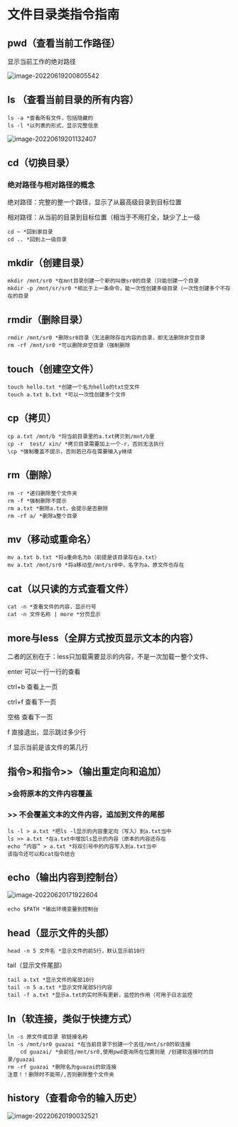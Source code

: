 # 文件目录类指令指南

## pwd（查看当前工作路径）

显示当前工作的绝对路径

![image-20220619200805542](https://propran-img.oss-cn-hangzhou.aliyuncs.com/img/image-20220619200805542.png)

## ls （查看当前目录的所有内容）

```
ls -a *查看所有文件，包括隐藏的
ls -l *以列表的形式，显示完整信息
```

![image-20220619201132407](https://propran-img.oss-cn-hangzhou.aliyuncs.com/img/image-20220619201132407.png)

## cd（切换目录）

### 绝对路径与相对路径的概念

绝对路径：完整的整一个路径，显示了从最高级目录到目标位置

相对路径：从当前的目录到目标位置（相当于不用打全，缺少了上一级

```
cd ~ *回到家目录
cd .. *回到上一级目录
```

## mkdir（创建目录）

```
mkdir /mnt/sr0 *在mnt目录创建一个新的叫做sr0的目录（只能创建一个目录
mkdir -p /mnt/sr/sr0 *相比于上一条命令，能一次性创建多级目录（一次性创建多个不存在的目录
```

## rmdir（删除目录）

```
rmdir /mnt/sr0 *删除sr0目录（无法删除存在内容的目录，即无法删除非空目录
rm -rf /mnt/sr0 *可以删除非空目录（强制删除
```

## touch（创建空文件）

```
touch hello.txt *创建一个名为hello的txt空文件
touch a.txt b.txt *可以一次性创建多个文件
```

## cp（拷贝）

```
cp a.txt /mnt/b *将当前目录里的a.txt拷贝到/mnt/b里
cp -r  test/ xin/ *拷贝目录需要加上一个-r，否则无法执行
\cp *强制覆盖不提示，否则若已存在需要输入y继续
```

## rm（删除）

```
rm -r *递归删除整个文件夹
rm -f *强制删除不提示
rm a.txt *删除a.txt，会提示是否删除
rm -rf a/ *删除a整个目录
```

## mv（移动或重命名）

```
mv a.txt b.txt *将a重命名为b（前提是该目录存在a.txt）
mv a.txt /mnt/sr0 *将a移动至/mnt/sr0中，名字为a，原文件也存在
```

## cat（以只读的方式查看文件）

```
cat -n *查看文件的内容，显示行号
cat -n 文件名称 | more *分页显示
```

## more与less（全屏方式按页显示文本的内容）

二者的区别在于：less只加载需要显示的内容，不是一次加载一整个文件、

enter 可以一行一行的查看

ctrl+b 查看上一页

ctrl+f 查看下一页

空格 查看下一页

f 直接退出，显示跳过多少行

:f 显示当前是该文件的第几行

## 指令>和指令>>（输出重定向和追加）

### >会将原本的文件内容覆盖

### >> 不会覆盖文本的文件内容，追加到文件的尾部

```
ls -l > a.txt *把ls -l显示的内容重定向（写入）到a.txt当中
ls >> a.txt *在a.txt中增加ls显示的内容（原本的内容还存在
echo “内容” > a.txt *将双引号中的内容写入到a.txt当中
该指令还可以和cat指令结合
```

## echo（输出内容到控制台）

![image-20220620171922604](https://propran-img.oss-cn-hangzhou.aliyuncs.com/img/image-20220620171922604.png)

```
echo $PATH *输出环境变量到控制台
```

## head（显示文件的头部）

```
head -n 5 文件名 *显示文件的前5行，默认显示前10行
```

tail（显示文件尾部）

```
tail a.txt *显示文件的尾部10行
tail -n 5 a.txt *显示文件尾部5行内容
tail -f a.txt *显示a.txt的实时所有更新，监控的作用（可用于日志监控
```

## ln（软连接，类似于快捷方式）

```
ln -s 原文件或目录 软链接名称
ln -s /mnt/sr0 guazai *在当前目录下创建一个去往/mnt/sr0的软连接
	cd guazai/ *会前往/mnt/sr0,使用pwd查询所在位置则是 /创建软连接时的目录/guazai
rm -rf guazai *删除名为guazai的软连接
注意！！删除时不能带/,否则删除整个文件夹
```

## history（查看命令的输入历史）

![image-20220620190032521](https://propran-img.oss-cn-hangzhou.aliyuncs.com/img/image-20220620190032521.png)
